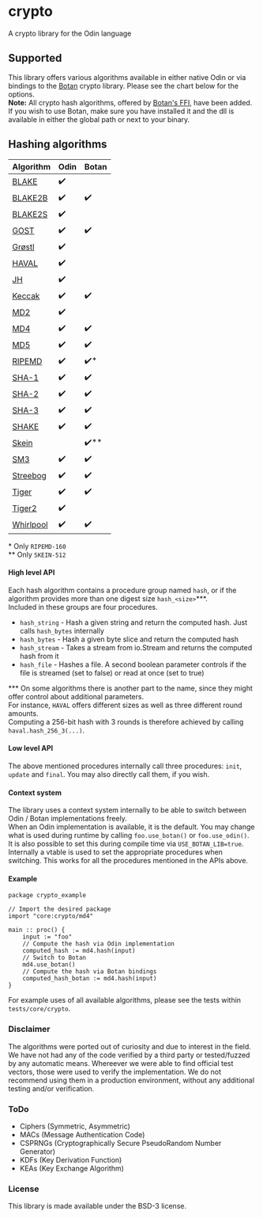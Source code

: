# crypto
A crypto library for the Odin language

## Supported
This library offers various algorithms available in either native Odin or via bindings to the [Botan](https://botan.randombit.net/) crypto library.
Please see the chart below for the options.  
**Note:** All crypto hash algorithms, offered by [Botan\'s FFI](https://botan.randombit.net/handbook/api_ref/hash.html), have been added.
If you wish to use Botan, make sure you have installed it and the dll is available in either the global path or next to your binary.

## Hashing algorithms
| Algorithm                                                                                                    | Odin             | Botan                |
|:-------------------------------------------------------------------------------------------------------------|:-----------------|:---------------------|
| [BLAKE](https://web.archive.org/web/20190915215948/https://131002.net/blake)                                 | &#10004;&#65039; |                      |
| [BLAKE2B](https://datatracker.ietf.org/doc/html/rfc7693)                                                     | &#10004;&#65039; | &#10004;&#65039;     |
| [BLAKE2S](https://datatracker.ietf.org/doc/html/rfc7693)                                                     | &#10004;&#65039; |                      |
| [GOST](https://datatracker.ietf.org/doc/html/rfc5831)                                                        | &#10004;&#65039; | &#10004;&#65039;     |
| [Grøstl](http://www.groestl.info/Groestl.zip)                                                                | &#10004;&#65039; |                      |
| [HAVAL](https://web.archive.org/web/20150111210116/http://labs.calyptix.com/haval.php)                       | &#10004;&#65039; |                      |
| [JH](https://www3.ntu.edu.sg/home/wuhj/research/jh/index.html)                                               | &#10004;&#65039; |                      |
| [Keccak](https://nvlpubs.nist.gov/nistpubs/FIPS/NIST.FIPS.202.pdf)                                           | &#10004;&#65039; | &#10004;&#65039;     |
| [MD2](https://datatracker.ietf.org/doc/html/rfc1319)                                                         | &#10004;&#65039; |                      |
| [MD4](https://datatracker.ietf.org/doc/html/rfc1320)                                                         | &#10004;&#65039; | &#10004;&#65039;     |
| [MD5](https://datatracker.ietf.org/doc/html/rfc1321)                                                         | &#10004;&#65039; | &#10004;&#65039;     |
| [RIPEMD](https://homes.esat.kuleuven.be/~bosselae/ripemd160.html)                                            | &#10004;&#65039; | &#10004;&#65039;\*   |
| [SHA-1](https://datatracker.ietf.org/doc/html/rfc3174)                                                       | &#10004;&#65039; | &#10004;&#65039;     |
| [SHA-2](https://csrc.nist.gov/csrc/media/publications/fips/180/2/archive/2002-08-01/documents/fips180-2.pdf) | &#10004;&#65039; | &#10004;&#65039;     |
| [SHA-3](https://nvlpubs.nist.gov/nistpubs/FIPS/NIST.FIPS.202.pdf)                                            | &#10004;&#65039; | &#10004;&#65039;     |
| [SHAKE](https://nvlpubs.nist.gov/nistpubs/FIPS/NIST.FIPS.202.pdf)                                            | &#10004;&#65039; | &#10004;&#65039;     |
| [Skein](https://www.schneier.com/academic/skein/)                                                            |                  | &#10004;&#65039;\*\* |
| [SM3](https://datatracker.ietf.org/doc/html/draft-sca-cfrg-sm3-02)                                           | &#10004;&#65039; | &#10004;&#65039;     |
| [Streebog](https://datatracker.ietf.org/doc/html/rfc6986)                                                    | &#10004;&#65039; | &#10004;&#65039;     |
| [Tiger](https://www.cs.technion.ac.il/~biham/Reports/Tiger/)                                                 | &#10004;&#65039; | &#10004;&#65039;     |
| [Tiger2](https://www.cs.technion.ac.il/~biham/Reports/Tiger/)                                                | &#10004;&#65039; |                      |
| [Whirlpool](https://web.archive.org/web/20171129084214/http://www.larc.usp.br/~pbarreto/WhirlpoolPage.html)  | &#10004;&#65039; | &#10004;&#65039;     |

\* Only `RIPEMD-160`  
\*\* Only `SKEIN-512`

#### High level API
Each hash algorithm contains a procedure group named `hash`, or if the algorithm provides more than one digest size `hash_<size>`\*\*\*.  
Included in these groups are four procedures.
* `hash_string` - Hash a given string and return the computed hash. Just calls `hash_bytes` internally
* `hash_bytes` - Hash a given byte slice and return the computed hash
* `hash_stream` - Takes a stream from io.Stream and returns the computed hash from it
* `hash_file` - Hashes a file. A second boolean parameter controls if the file is streamed (set to false) or read at once (set to true)

\*\*\* On some algorithms there is another part to the name, since they might offer control about additional parameters.  
For instance, `HAVAL` offers different sizes as well as three different round amounts.  
Computing a 256-bit hash with 3 rounds is therefore achieved by calling `haval.hash_256_3(...)`.

#### Low level API
The above mentioned procedures internally call three procedures: `init`, `update` and `final`.
You may also directly call them, if you wish.

#### Context system
The library uses a context system internally to be able to switch between Odin / Botan implementations freely.  
When an Odin implementation is available, it is the default.
You may change what is used during runtime by calling `foo.use_botan()` or `foo.use_odin()`.  
It is also possible to set this during compile time via `USE_BOTAN_LIB=true`.  
Internally a vtable is used to set the appropriate procedures when switching. This works for all the procedures mentioned in the APIs above.

#### Example
```odin
package crypto_example

// Import the desired package
import "core:crypto/md4"

main :: proc() {
    input := "foo"
    // Compute the hash via Odin implementation
    computed_hash := md4.hash(input)
    // Switch to Botan
    md4.use_botan()
    // Compute the hash via Botan bindings
    computed_hash_botan := md4.hash(input)
}
```
For example uses of all available algorithms, please see the tests within `tests/core/crypto`.

### Disclaimer
The algorithms were ported out of curiosity and due to interest in the field.
We have not had any of the code verified by a third party or tested/fuzzed by any automatic means.
Whereever we were able to find official test vectors, those were used to verify the implementation.
We do not recommend using them in a production environment, without any additional testing and/or verification.

### ToDo
* Ciphers (Symmetric, Asymmetric)
* MACs (Message Authentication Code)
* CSPRNGs (Cryptographically Secure PseudoRandom Number Generator)
* KDFs (Key Derivation Function)
* KEAs (Key Exchange Algorithm)

### License
This library is made available under the BSD-3 license.